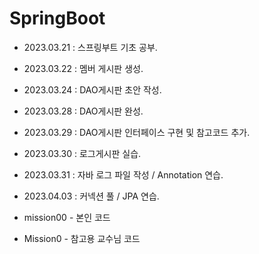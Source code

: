 # SpringBoot

+ 2023.03.21 : 스프링부트 기초 공부.
+ 2023.03.22 : 멤버 게시판 생성. 
+ 2023.03.24 : DAO게시판 초안 작성.
+ 2023.03.28 : DAO게시판 완성.
+ 2023.03.29 : DAO게시판 인터페이스 구현 및 참고코드 추가.
+ 2023.03.30 : 로그게시판 실습.
+ 2023.03.31 : 자바 로그 파일 작성 / Annotation 연습.
+ 2023.04.03 : 커넥션 풀 / JPA 연습.

+ mission00 - 본인 코드
+ Mission0 - 참고용 교수님 코드
